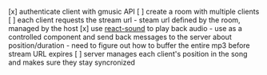 [x] authenticate client with gmusic API
[ ] create a room with multiple clients
[ ] each client requests the stream url
    - steam url defined by the room, managed by the host
[x] use [react-sound](https://www.npmjs.com/package/react-sound) to play back audio
    - use as a controlled component and send back messages to the server about position/duration
    - need to figure out how to buffer the entire mp3 before stream URL expires
[ ] server manages each client's position in the song and makes sure they stay syncronized
